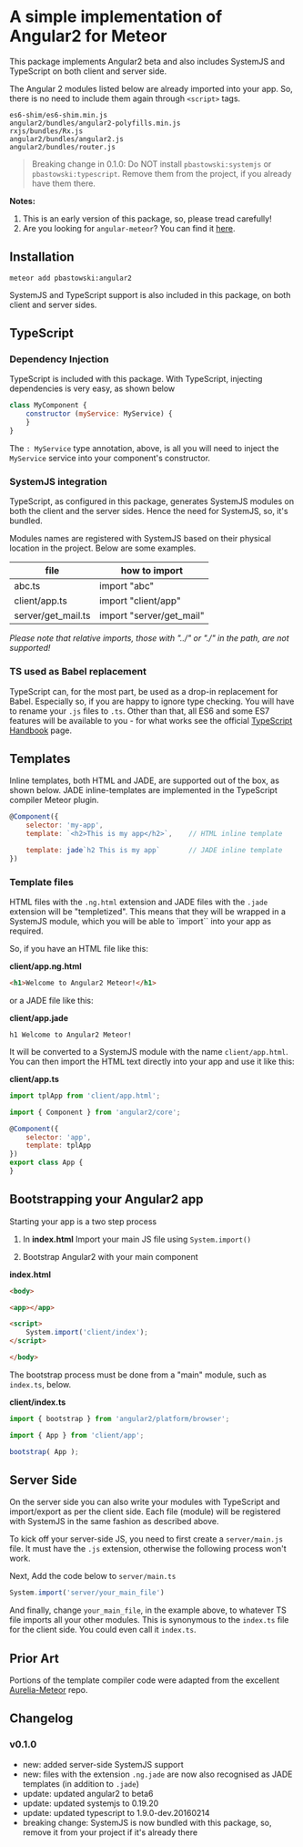 # A simple implementation of Angular2 for Meteor

This package implements Angular2 beta and also includes SystemJS and TypeScript on both client and server side.

The Angular 2 modules listed below are already imported into your app. So, there is no need to include them again through `<script>` tags.

    es6-shim/es6-shim.min.js
    angular2/bundles/angular2-polyfills.min.js
    rxjs/bundles/Rx.js
    angular2/bundles/angular2.js
    angular2/bundles/router.js

> Breaking change in 0.1.0: Do NOT install `pbastowski:systemjs` or `pbastowski:typescript`. Remove them from the project, if you already have them there.

**Notes:**

1. This is an early version of this package, so, please tread carefully!
2. Are you looking for `angular-meteor`? You can find it [here](https://github.com/Urigo/angular-meteor).


## Installation

    meteor add pbastowski:angular2

SystemJS and TypeScript support is also included in this package, on both client and server sides.

## TypeScript

### Dependency Injection
TypeScript is included with this package. With TypeScript, injecting dependencies is very easy, as shown below

```javascript
class MyComponent {
    constructor (myService: MyService) {
    }
}
```

The `: MyService` type annotation, above, is all you will need to inject the `MyService` service into your component's constructor.

### SystemJS integration

TypeScript, as configured in this package, generates SystemJS modules on both the client and the server sides. Hence the need for SystemJS, so, it's bundled.

Modules names are registered with SystemJS based on their physical location in the project. Below are some examples.

 file | how to import
 -----| -------------
 abc.ts| import "abc"
 client/app.ts| import "client/app"
 server/get_mail.ts| import "server/get_mail"

 *Please note that relative imports, those with "../" or "./" in the path, are not supported!*


### TS used as Babel replacement

TypeScript can, for the most part, be used as a drop-in replacement for Babel. Especially so, if you are happy to ignore type checking. You will have to rename your `.js` files to `.ts`. Other than that, all ES6 and some ES7 features will be available to you - for what works see the official [TypeScript Handbook](http://www.typescriptlang.org/Handbook) page.


## Templates

Inline templates, both HTML and JADE, are supported out of the box, as shown below. JADE inline-templates are implemented in the TypeScript compiler Meteor plugin.

```javascript
@Component({
    selector: 'my-app',
    template: `<h2>This is my app</h2>`,    // HTML inline template

    template: jade`h2 This is my app`       // JADE inline template
})
```

### Template files

HTML files with the `.ng.html` extension and JADE files with the `.jade` extension will be "templetized". This means that they will be wrapped in a SystemJS module, which you will be able to `import`` into your app as required.

So, if you have an HTML file like this:

**client/app.ng.html**

```html
<h1>Welcome to Angular2 Meteor!</h1>
```

or a JADE file like this:

**client/app.jade**

```jade
h1 Welcome to Angular2 Meteor!
```

It will be converted to a SystemJS module with the name `client/app.html`. You can then import the HTML text directly into your app and use it like this:

**client/app.ts**

```javascript
import tplApp from 'client/app.html';

import { Component } from 'angular2/core';

@Component({
    selector: 'app',
    template: tplApp
})
export class App {
}
```

## Bootstrapping your Angular2 app

Starting your app is a two step process

1. In **index.html** Import your main JS file using `System.import()`

2. Bootstrap Angular2 with your main component

**index.html**

```html
<body>

<app></app>

<script>
    System.import('client/index');
</script>

</body>
```

The bootstrap process must be done from a "main" module, such as `index.ts`, below.

**client/index.ts**

```javascript
import { bootstrap } from 'angular2/platform/browser';

import { App } from 'client/app';

bootstrap( App );
```

## Server Side

On the server side you can also write your modules with TypeScript and import/export as per the client side. Each file (module) will be registered with SystemJS in the same fashion as described above.

To kick off your server-side JS, you need to first create a `server/main.js` file. It must have the `.js` extension, otherwise the following process won't work.

Next, Add the code below to `server/main.ts`

```js
System.import('server/your_main_file')
```

And finally, change `your_main_file`, in the example above, to whatever TS file imports all your other modules. This is synonymous to the `index.ts` file for the client side. You could even call it `index.ts`.

## Prior Art

Portions of the template compiler code were adapted from the excellent [Aurelia-Meteor](https://github.com/ahmedshuhel/aurelia-meteor/blob/master/plugin/template-handler.js) repo.

## Changelog

### v0.1.0

- new: added server-side SystemJS support
- new: files with the extension `.ng.jade` are now also recognised as JADE templates (in addition to `.jade`)
- update: updated angular2 to beta6
- update: updated systemjs to 0.19.20
- update: updated typescript to 1.9.0-dev.20160214
- breaking change: SystemJS is now bundled with this package, so, remove it from your project if it's already there

